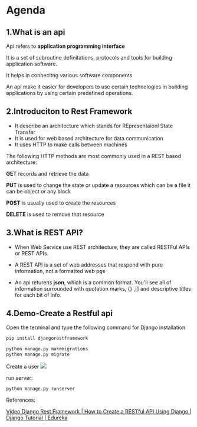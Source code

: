 # Agenda

## 1.What is an api
Api refers to **application programming interface**

It is a set of subroutine definitations, protocols and tools for building application software.

It helps in connecitng various software components

An api make it easier for developers to use certain technologies in building applications by using certain predefined operations.



## 2.Introduciton to Rest Framework

- It describe an architecture which stands for REpresentaionl State Transfer
- It is used for web based architecture for data communication 
- It uses HTTP to make calls between machines

The following HTTP methods are most commonly used in a REST based architecture:

**GET** records and retrieve the data

**PUT** is used to change the state or update a resources which can be a file it can be object or any block

**POST** is usually used to create the resources 

**DELETE** is used to remove that resource



## 3.What is REST API?

- When Web Service use REST architecture, they are called RESTFul APIs or REST APIs.

- A REST API is a set of web addresses that respond with pure information, not a formatted web pge

- An api returens **json**, which is a common format. You'll see all of information surrounded with quotation marks, {} ,[] and descriptive titles for each bit of info.



## 4.Demo-Create a Restful api

Open the terminal and type the following command for Django installation 

```python
pip install djangorestframework
```

```python
python manage.py makemigrations
python manage.py migrate
```

Create a user
![](https://tva1.sinaimg.cn/large/006y8mN6gy1g8nainarrwj30vs07aab9.jpg)


run server:

```python
python manage.py runserver
```
References:

[Video Django Rest Framework | How to Create a RESTful API Using Django | Django Tutorial | Edureka](https://www.youtube.com/watch?v=ejJ-2oz4AgI)

